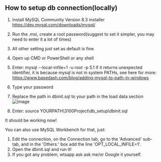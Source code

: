 ## How to setup db connection(locally)

1. Install MySQL Community Version 8.3 installer https://dev.mysql.com/downloads/mysql/
2. Run the .msi, create a root password(suggest to set it simpler, you may need to enter it a lot of times)
3. All other setting just set as default is fine.
4. Open up CMD or PowerShell or any shell
5. Enter: mysql --local-infile=1 -u root -p
  5.1 If it returns unexpected identifier, it is because mysql is not in system PATHs, see here for more:
     https://www.basedash.com/blog/adding-mysql-to-path-in-windows
6. Type your password
7. Replace the path in dbinit.sql to your path in the load data section
![image](https://github.com/LoManche/VirtuMart/assets/124430801/bc02b2ea-19d3-4ae7-9e01-410ba0f3cdc1)

8. Enter: source YOURPATH\3100Project\db_setup\dbinit.sql

It should be working now!

You can also use MySQL Workbench for that, just:

1. Edit the connection, on the Connection tab, go to the 'Advanced' sub-tab, and in the 'Others:' box add the line 'OPT_LOCAL_INFILE=1'.
2. Open the dbinit.sql and run it!
3. If you got any problem, wtsapp ask ask me/or Google it yourself.
